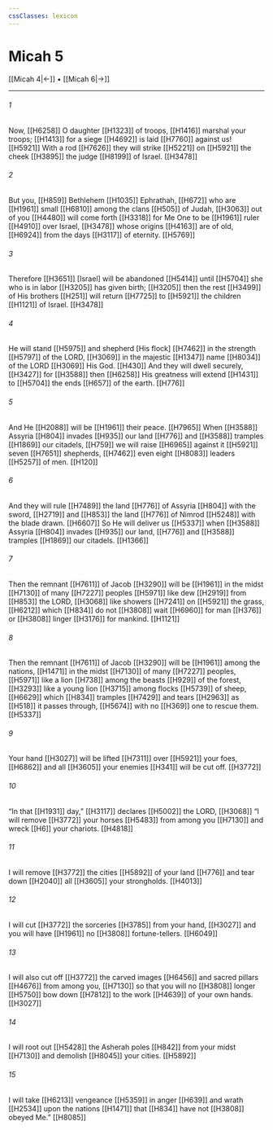 ```yaml
---
cssClasses: lexicon
---
```


# Micah 5

[[Micah 4|←]] • [[Micah 6|→]]

---

###### 1
Now, [[H6258]] O daughter [[H1323]] of troops, [[H1416]] marshal your troops; [[H1413]] for a siege [[H4692]] is laid [[H7760]] against us! [[H5921]] With a rod [[H7626]] they will strike [[H5221]] on [[H5921]] the cheek [[H3895]] the judge [[H8199]] of Israel. [[H3478]]

###### 2
But you, [[H859]] Bethlehem [[H1035]] Ephrathah, [[H672]] who are [[H1961]] small [[H6810]] among the clans [[H505]] of Judah, [[H3063]] out of you [[H4480]] will come forth [[H3318]] for Me  One to be [[H1961]] ruler [[H4910]] over Israel, [[H3478]] whose origins [[H4163]] are of old, [[H6924]] from the days [[H3117]] of eternity. [[H5769]]

###### 3
Therefore [[H3651]] [Israel] will be abandoned [[H5414]] until [[H5704]] she who is in labor [[H3205]] has given birth; [[H3205]] then the rest [[H3499]] of His brothers [[H251]] will return [[H7725]] to [[H5921]] the children [[H1121]] of Israel. [[H3478]]

###### 4
He will stand [[H5975]] and shepherd [His flock] [[H7462]] in the strength [[H5797]] of the LORD, [[H3069]] in the majestic [[H1347]] name [[H8034]] of the LORD [[H3069]] His God. [[H430]] And they will dwell securely, [[H3427]] for [[H3588]] then [[H6258]] His greatness will extend [[H1431]] to [[H5704]] the ends [[H657]] of the earth. [[H776]]

###### 5
And He [[H2088]] will be [[H1961]] their peace. [[H7965]] When [[H3588]] Assyria [[H804]] invades [[H935]] our land [[H776]] and [[H3588]] tramples [[H1869]] our citadels, [[H759]] we will raise [[H6965]] against it [[H5921]] seven [[H7651]] shepherds, [[H7462]] even eight [[H8083]] leaders [[H5257]] of men. [[H120]]

###### 6
And they will rule [[H7489]] the land [[H776]] of Assyria [[H804]] with the sword, [[H2719]] and [[H853]] the land [[H776]] of Nimrod [[H5248]] with the blade drawn. [[H6607]] So He will deliver us [[H5337]] when [[H3588]] Assyria [[H804]] invades [[H935]] our land, [[H776]] and [[H3588]] tramples [[H1869]] our citadels. [[H1366]]

###### 7
Then the remnant [[H7611]] of Jacob [[H3290]] will be [[H1961]] in the midst [[H7130]] of many [[H7227]] peoples [[H5971]] like dew [[H2919]] from [[H853]] the LORD, [[H3068]] like showers [[H7241]] on [[H5921]] the grass, [[H6212]] which [[H834]] do not [[H3808]] wait [[H6960]] for man [[H376]] or [[H3808]] linger [[H3176]] for mankind. [[H1121]]

###### 8
Then the remnant [[H7611]] of Jacob [[H3290]] will be [[H1961]] among the nations, [[H1471]] in the midst [[H7130]] of many [[H7227]] peoples, [[H5971]] like a lion [[H738]] among the beasts [[H929]] of the forest, [[H3293]] like a young lion [[H3715]] among flocks [[H5739]] of sheep, [[H6629]] which [[H834]] tramples [[H7429]] and tears [[H2963]] as [[H518]] it passes through, [[H5674]] with no [[H369]] one to rescue them. [[H5337]]

###### 9
Your hand [[H3027]] will be lifted [[H7311]] over [[H5921]] your foes, [[H6862]] and all [[H3605]] your enemies [[H341]] will be cut off. [[H3772]]

###### 10
“In that [[H1931]] day,” [[H3117]] declares [[H5002]] the LORD, [[H3068]] “I will remove [[H3772]] your horses [[H5483]] from among you [[H7130]] and wreck [[H6]] your chariots. [[H4818]]

###### 11
I will remove [[H3772]] the cities [[H5892]] of your land [[H776]] and tear down [[H2040]] all [[H3605]] your strongholds. [[H4013]]

###### 12
I will cut [[H3772]] the sorceries [[H3785]] from your hand, [[H3027]] and you will have [[H1961]] no [[H3808]] fortune-tellers. [[H6049]]

###### 13
I will also cut off [[H3772]] the carved images [[H6456]] and sacred pillars [[H4676]] from among you, [[H7130]] so that you will no [[H3808]] longer [[H5750]] bow down [[H7812]] to the work [[H4639]] of your own hands. [[H3027]]

###### 14
I will root out [[H5428]] the Asherah poles [[H842]] from your midst [[H7130]] and demolish [[H8045]] your cities. [[H5892]]

###### 15
I will take [[H6213]] vengeance [[H5359]] in anger [[H639]] and wrath [[H2534]] upon the nations [[H1471]] that [[H834]] have not [[H3808]] obeyed Me.” [[H8085]]

